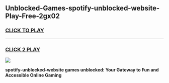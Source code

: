 
## Unblocked-Games-spotify-unblocked-website-Play-Free-2gx02
<h3>
<a href="https://premium76.site?title=spotify-unblocked-website&ref=18A1">CLICK TO PLAY</a></h3>
<hr>

<h3>
<a href="https://premium76.site?title=spotify-unblocked-website&ref=18A1">CLICK 2 PLAY</a>
  
</h3>

<a href="https://premium76.site?title=spotify-unblocked-website&ref=18A1"><img src="https://clearcache.store/games.png"></a>


**spotify-unblocked-website games unblocked: Your Gateway to Fun and Accessible Online Gaming**
